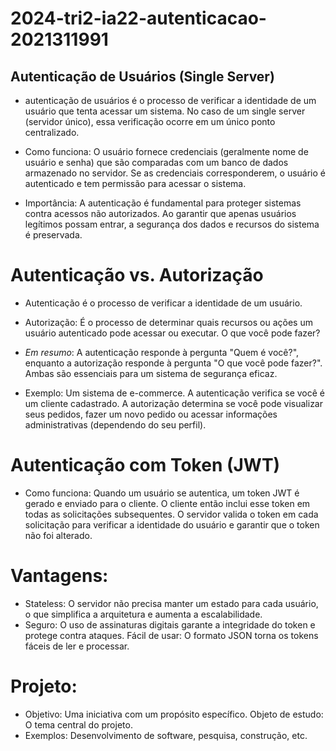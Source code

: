 # 2024-tri2-ia22-autenticacao-2021311991

## Autenticação de Usuários (Single Server)

- autenticação de usuários é o processo de verificar a identidade de um usuário que tenta acessar um sistema. No caso de um single server (servidor único), essa verificação ocorre em um único ponto centralizado.

- Como funciona: O usuário fornece credenciais (geralmente nome de usuário e senha) que são comparadas com um banco de dados armazenado no servidor. Se as credenciais corresponderem, o usuário é autenticado e tem permissão para acessar o sistema.

- Importância: A autenticação é fundamental para proteger sistemas contra acessos não autorizados. Ao garantir que apenas usuários legítimos possam entrar, a segurança dos dados e recursos do sistema é preservada.

# Autenticação vs. Autorização

-  Autenticação é o processo de verificar a identidade de um usuário.

- Autorização: É o processo de determinar quais recursos ou ações um usuário autenticado pode acessar ou executar. O que você pode fazer?

- *Em resumo*: A autenticação responde à pergunta "Quem é você?", enquanto a autorização responde à pergunta "O que você pode fazer?". Ambas são essenciais para um sistema de segurança eficaz.

- Exemplo: Um sistema de e-commerce. A autenticação verifica se você é um cliente cadastrado. A autorização determina se você pode visualizar seus pedidos, fazer um novo pedido ou acessar informações administrativas (dependendo do seu perfil).

# Autenticação com Token (JWT)

- Como funciona: Quando um usuário se autentica, um token JWT é gerado e enviado para o cliente. O cliente então inclui esse token em todas as solicitações subsequentes. O servidor valida o token em cada solicitação para verificar a identidade do usuário e garantir que o token não foi alterado.

 # Vantagens:

- Stateless: O servidor não precisa manter um estado para cada usuário, o que simplifica a arquitetura e aumenta a escalabilidade.
- Seguro: O uso de assinaturas digitais garante a integridade do token e protege contra ataques.
Fácil de usar: O formato JSON torna os tokens fáceis de ler e processar.

# Projeto:

- Objetivo: Uma iniciativa com um propósito específico.
Objeto de estudo: O tema central do projeto.
- Exemplos: Desenvolvimento de software, pesquisa, construção, etc.
